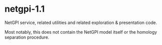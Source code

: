 # netgpi-1.1
NetGPI service, related utilities and related exploration &amp; presentation code.

Most notably, this does not contain the NetGPI model itself or the homology separation procedure.
